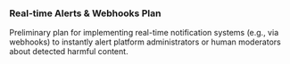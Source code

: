 ### Real-time Alerts & Webhooks Plan
Preliminary plan for implementing real-time notification systems (e.g., via webhooks) to instantly alert platform administrators or human moderators about detected harmful content.
